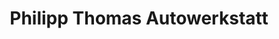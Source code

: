 ---
title: "Philipp Thomas Autowerkstatt"
url: /hildesheim/philipp-thomas-autowerkstatt/
shop: Autowerkstatt
---